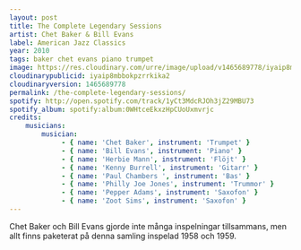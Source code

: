 ```yaml
---
layout: post
title: The Complete Legendary Sessions
artist: Chet Baker & Bill Evans
label: American Jazz Classics
year: 2010
tags: baker chet evans piano trumpet
image: https://res.cloudinary.com/urre/image/upload/v1465689778/iyaip8mbbokpzrrkika2.jpg
cloudinarypublicid: iyaip8mbbokpzrrkika2
cloudinaryversion: 1465689778
permalink: /the-complete-legendary-sessions/
spotify: http://open.spotify.com/track/1yCt3MdcRJOh3jZ29MBU73
spotify_album: spotify:album:0WHtceEkxzHpCUoUxmvrjc
credits:
    musicians:
        musician:
             - { name: 'Chet Baker', instrument: 'Trumpet' }
             - { name: 'Bill Evans', instrument: 'Piano' }
             - { name: 'Herbie Mann', instrument: 'Flöjt' }
             - { name: 'Kenny Burrell', instrument: 'Gitarr' }
             - { name: 'Paul Chambers ', instrument: 'Bas' }
             - { name: 'Philly Joe Jones', instrument: 'Trummor' }
             - { name: 'Pepper Adams', instrument: 'Saxofon' }
             - { name: 'Zoot Sims', instrument: 'Saxofon' }
---
```


Chet Baker och Bill Evans gjorde inte många inspelningar tillsammans, men allt finns paketerat på denna samling inspelad 1958 och 1959.